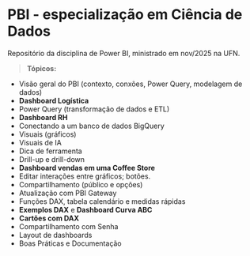 # PBI - especialização em Ciência de Dados

Repositório da disciplina de Power BI, ministrado em nov/2025 na UFN.

> **Tópicos:**

- Visão geral do PBI (contexto, conxões, Power Query, modelagem de dados)
- **Dashboard Logística**
- Power Query (transformação de dados e ETL)
- **Dashboard RH**
- Conectando a um banco de dados BigQuery
- Visuais (gráficos)
- Visuais de IA
- Dica de ferramenta
- Drill-up e drill-down
- **Dashboard vendas em uma Coffee Store**
- Editar interações entre gráficos; botões.
- Compartilhamento (público e opções)
- Atualização com PBI Gateway
- Funções DAX, tabela calendário e medidas rápidas 
- **Exemplos DAX** e **Dashboard Curva ABC**
- **Cartões com DAX** 
- Compartilhamento com Senha
- Layout de dashboards
- Boas Práticas e Documentação
